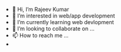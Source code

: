 - 👋 Hi, I’m Rajeev Kumar 
- 👀 I’m interested in web/app development
- 🌱 I’m currently learning web devlopment
- 💞️ I’m looking to collaborate on ...
- 📫 How to reach me ...
- 

<!---
rajeev35/rajeev35 is a ✨ special ✨ repository because its `README.md` (this file) appears on your GitHub profile.
You can click the Preview link to take a look at your changes.
--->
